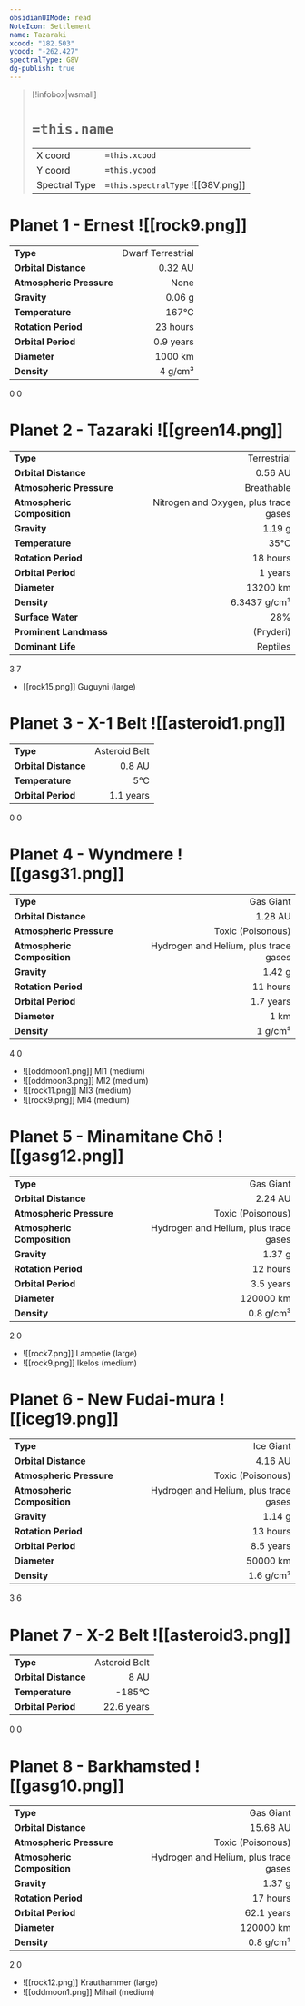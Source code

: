 ```yaml
---
obsidianUIMode: read
NoteIcon: Settlement
name: Tazaraki
xcood: "182.503"
ycood: "-262.427"
spectralType: G8V
dg-publish: true
---
```

> [!infobox|wsmall]
> # `=this.name`
> | | |
> | - | - |
> | X coord | `=this.xcood` |
> | Y coord| `=this.ycood` |
> | Spectral Type | `=this.spectralType` ![[G8V.png]] |

# Planet 1 - Ernest ![[rock9.png]]
|                             |                           |
| --------------------------- | -------------------------:|
| **Type**                    |             Dwarf Terrestrial |
| **Orbital Distance**        |   0.32 AU |
| **Atmospheric Pressure**    |       None |
| **Gravity**                 |        0.06 g |
| **Temperature**             |    167°C |
| **Rotation Period**         |  23 hours |
| **Orbital Period** | 0.9 years |
| **Diameter**                |      1000 km | 
| **Density**                 |    4 g/cm³ |



0
0



# Planet 2 - Tazaraki ![[green14.png]]
|                             |                           |
| --------------------------- | -------------------------:|
| **Type**                    |             Terrestrial |
| **Orbital Distance**        |   0.56 AU |
| **Atmospheric Pressure**    |       Breathable |
| **Atmospheric Composition** |      Nitrogen and Oxygen, plus trace gases |
| **Gravity**                 |        1.19 g |
| **Temperature**             |    35°C |
| **Rotation Period**         |  18 hours |
| **Orbital Period** | 1 years |
| **Diameter**                |      13200 km | 
| **Density**                 |    6.3437 g/cm³ |
| **Surface Water**           |           28% | 
| **Prominent Landmass**      |         (Pryderi) | 
| **Dominant Life**           |         Reptiles |



3
7

- [[rock15.png]] Guguyni (large)

# Planet 3 - X-1 Belt ![[asteroid1.png]]
|                             |                           |
| --------------------------- | -------------------------:|
| **Type**                    |             Asteroid Belt |
| **Orbital Distance**        |   0.8 AU |
| **Temperature**             |    5°C |
| **Orbital Period** | 1.1 years |



0
0



# Planet 4 - Wyndmere ![[gasg31.png]]
|                             |                           |
| --------------------------- | -------------------------:|
| **Type**                    |             Gas Giant |
| **Orbital Distance**        |   1.28 AU |
| **Atmospheric Pressure**    |       Toxic (Poisonous) |
| **Atmospheric Composition** |      Hydrogen and Helium, plus trace gases |
| **Gravity**                 |        1.42 g |
| **Rotation Period**         |  11 hours |
| **Orbital Period** | 1.7 years |
| **Diameter**                |      1 km | 
| **Density**                 |    1 g/cm³ |



4
0

- ![[oddmoon1.png]] MI1 (medium)
- ![[oddmoon3.png]] MI2 (medium)
- ![[rock11.png]] MI3 (medium)
- ![[rock9.png]] MI4 (medium)


# Planet 5 - Minamitane Chō ![[gasg12.png]]
|                             |                           |
| --------------------------- | -------------------------:|
| **Type**                    |             Gas Giant |
| **Orbital Distance**        |   2.24 AU |
| **Atmospheric Pressure**    |       Toxic (Poisonous) |
| **Atmospheric Composition** |      Hydrogen and Helium, plus trace gases |
| **Gravity**                 |        1.37 g |
| **Rotation Period**         |  12 hours |
| **Orbital Period** | 3.5 years |
| **Diameter**                |      120000 km | 
| **Density**                 |    0.8 g/cm³ |



2
0

- ![[rock7.png]] Lampetie (large)
- ![[rock9.png]] Ikelos (medium)


# Planet 6 - New Fudai-mura ![[iceg19.png]]
|                             |                           |
| --------------------------- | -------------------------:|
| **Type**                    |             Ice Giant |
| **Orbital Distance**        |   4.16 AU |
| **Atmospheric Pressure**    |       Toxic (Poisonous) |
| **Atmospheric Composition** |      Hydrogen and Helium, plus trace gases |
| **Gravity**                 |        1.14 g |
| **Rotation Period**         |  13 hours |
| **Orbital Period** | 8.5 years |
| **Diameter**                |      50000 km | 
| **Density**                 |    1.6 g/cm³ |



3
6



# Planet 7 - X-2 Belt ![[asteroid3.png]]
|                             |                           |
| --------------------------- | -------------------------:|
| **Type**                    |             Asteroid Belt |
| **Orbital Distance**        |   8 AU |
| **Temperature**             |    -185°C |
| **Orbital Period** | 22.6 years |



0
0



# Planet 8 - Barkhamsted ![[gasg10.png]]
|                             |                           |
| --------------------------- | -------------------------:|
| **Type**                    |             Gas Giant |
| **Orbital Distance**        |   15.68 AU |
| **Atmospheric Pressure**    |       Toxic (Poisonous) |
| **Atmospheric Composition** |      Hydrogen and Helium, plus trace gases |
| **Gravity**                 |        1.37 g |
| **Rotation Period**         |  17 hours |
| **Orbital Period** | 62.1 years |
| **Diameter**                |      120000 km | 
| **Density**                 |    0.8 g/cm³ |



2
0

- ![[rock12.png]] Krauthammer (large)
- ![[oddmoon1.png]] Mihail (medium)


